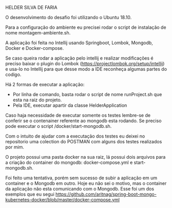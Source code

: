 HELDER SILVA DE FARIA





O desenvolvimento do desafio foi utilizando o Ubuntu 18.10. 

Para a configuração do ambiente eu precisei rodar o script de instalação de nome montagem-ambiente.sh.

A aplicação foi feita no Intellij usando Springboot, Lombok, Mongodb, Docker e Docker-compose. 

Se caso queira rodar a aplicação pelo intellij e realizar modificações é preciso baixar o plugin do Lombok
(https://projectlombok.org/setup/intellij) e usa-lo no Intellij para que desse modo a IDE reconheça algumas 
partes do codigo.

Há 2 formas de executar a aplicação:

  - Por linha de comando, basta rodar o script de nome runProject.sh que esta na raiz do projeto.
  - Pela IDE, executar apartir da classe HelderApplication

Caso haja necessidade de executar somente os testes lembre-se de conferir se o contenainer referente ao mongodb esta
rodando. Se preciso pode executar o script /docker/start-mongodb.sh.
  
Com o intuito de ajudar com a executação dos testes eu deixei no repositorio uma colection do POSTMAN
com alguns dos testes realizados por mim.
  
O projeto possui uma pasta docker na sua raiz, lá possui dois arquivos para a criação do container do mongodb:
docker-compose.yml e start-mongodb.sh.

Foi feito uma tentativa, porém sem sucesso de subir a aplicação em um container e o Mongodb em outro.
Hoje eu não sei o motivo, mas o container da aplicação não esta comunicando com o Mongodb. Esse foi um dos 
exemplos que eu segui https://github.com/aritnag/spring-boot-mongo-kubernetes-docker/blob/master/docker-compose.yml
